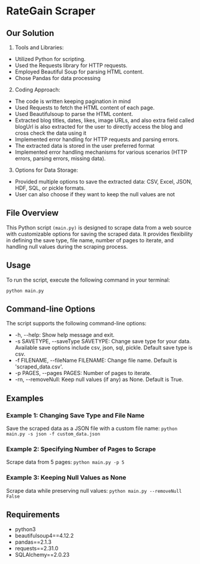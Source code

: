 # RateGain Scraper
## Our Solution
1. Tools and Libraries:
- Utilized Python for scripting.
- Used the Requests library for HTTP requests.
- Employed Beautiful Soup for parsing HTML content.
- Chose Pandas for data processing 
2. Coding Approach:
- The code is written keeping pagination in mind
- Used Requests to fetch the HTML content of each page.
- Used Beautifulsoup to parse the HTML content.
- Extracted blog titles, dates, likes, image URLs, and  also extra field called blogUrl  is also extracted for the user to directly access the blog and cross check the data using it
- Implemented error handling for HTTP requests and parsing errors.
- The extracted data is stored in the user preferred format
- Implemented error handling mechanisms for various scenarios (HTTP errors, parsing errors, missing data).
3. Options for Data Storage:
- Provided multiple options to save the extracted data: CSV, Excel, JSON, HDF, SQL, or pickle formats.
- User can also choose if they want to keep the null values are not

## File Overview
This Python script `(main.py)` is designed to scrape data from a web source with customizable options for saving the scraped data. It provides flexibility in defining the save type, file name, number of pages to iterate, and handling null values during the scraping process.

## Usage
To run the script, execute the following command in your terminal:

`python main.py`

## Command-line Options
The script supports the following command-line options:

- -h, --help: Show help message and exit.
- -s SAVETYPE, --saveType SAVETYPE: Change save type for your data. Available save options include csv, json, sql, pickle. Default save type is csv.
- -f FILENAME, --fileName FILENAME: Change file name. Default is 'scraped_data.csv'.
- -p PAGES, --pages PAGES: Number of pages to iterate.
- -rn, --removeNull: Keep null values (if any) as None. Default is True.

## Examples
### Example 1: Changing Save Type and File Name
Save the scraped data as a JSON file with a custom file name:
`python main.py -s json -f custom_data.json`
### Example 2: Specifying Number of Pages to Scrape
Scrape data from 5 pages:
`python main.py -p 5`
### Example 3: Keeping Null Values as None
Scrape data while preserving null values:
`python main.py --removeNull False`

## Requirements
- python3
- beautifulsoup4==4.12.2
- pandas==2.1.3
- requests==2.31.0
- SQLAlchemy==2.0.23

